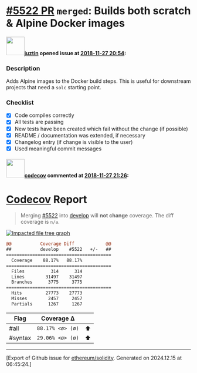 # [\#5522 PR](https://github.com/ethereum/solidity/pull/5522) `merged`: Builds both scratch & Alpine Docker images

#### <img src="https://avatars.githubusercontent.com/u/868061?v=4" width="50">[juztin](https://github.com/juztin) opened issue at [2018-11-27 20:54](https://github.com/ethereum/solidity/pull/5522):

### Description

Adds Alpine images to the Docker build steps. This is useful for downstream projects that need a `solc` starting point.

### Checklist
- [x] Code compiles correctly
- [x] All tests are passing
- [x] New tests have been created which fail without the change (if possible)
- [x] README / documentation was extended, if necessary
- [X] Changelog entry (if change is visible to the user)
- [X] Used meaningful commit messages

#### <img src="https://avatars.githubusercontent.com/in/254?v=4" width="50">[codecov](https://github.com/apps/codecov) commented at [2018-11-27 21:26](https://github.com/ethereum/solidity/pull/5522#issuecomment-442223207):

# [Codecov](https://codecov.io/gh/ethereum/solidity/pull/5522?src=pr&el=h1) Report
> Merging [#5522](https://codecov.io/gh/ethereum/solidity/pull/5522?src=pr&el=desc) into [develop](https://codecov.io/gh/ethereum/solidity/commit/bc7cb301e3d71756c8fbefe888aca53433302117?src=pr&el=desc) will **not change** coverage.
> The diff coverage is `n/a`.

[![Impacted file tree graph](https://codecov.io/gh/ethereum/solidity/pull/5522/graphs/tree.svg?width=650&token=87PGzVEwU0&height=150&src=pr)](https://codecov.io/gh/ethereum/solidity/pull/5522?src=pr&el=tree)

```diff
@@           Coverage Diff            @@
##           develop    #5522   +/-   ##
========================================
  Coverage    88.17%   88.17%           
========================================
  Files          314      314           
  Lines        31497    31497           
  Branches      3775     3775           
========================================
  Hits         27773    27773           
  Misses        2457     2457           
  Partials      1267     1267
```

| Flag | Coverage Δ | |
|---|---|---|
| #all | `88.17% <ø> (ø)` | :arrow_up: |
| #syntax | `29.06% <ø> (ø)` | :arrow_up: |


-------------------------------------------------------------------------------



[Export of Github issue for [ethereum/solidity](https://github.com/ethereum/solidity). Generated on 2024.12.15 at 06:45:24.]
